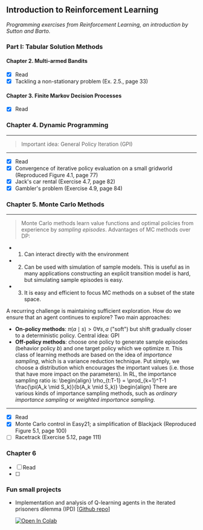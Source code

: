 ## Introduction to Reinforcement Learning 

_Programming exercises from Reinforcement Learning, an introduction by Sutton and Barto._

### Part I: Tabular Solution Methods

#### Chapter 2. Multi-armed Bandits

- [x] Read
- [x] Tackling a non-stationary problem (Ex. 2.5., page 33)

#### Chapter 3. Finite Markov Decision Processes

- [x] Read

### Chapter 4. Dynamic Programming

---
> Important idea: General Policy Iteration (GPI)
---

- [x] Read
- [x] Convergence of iterative policy evaluation on a small gridworld (Reproduced Figure 4.1, page 77)
- [x] Jack's car rental (Exercise 4.7, page 82)
- [x] Gambler's problem (Exercise 4.9, page 84)

### Chapter 5. Monte Carlo Methods

---

> Monte Carlo methods learn value functions and optimal policies from experience by _sampling episodes_. Advantages of MC methods over DP: 
- 1. Can interact directly with the environment 
- 2. Can be used with simulation of sample models. This is useful as in many applications constructing an explicit transition model is hard, but simulating sample episodes is easy. 
- 3. It is easy and efficient to focus MC methods on a subset of the state space. 

A recurring challenge is maintaining sufficient exploration. How do we ensure that an agent continues to explore? Two main approaches:
- **On-policy methods**: $\pi(a \mid s) > 0 \forall s, a$ ("soft") but shift gradually closer to a deterministic policy. Central idea: GPI
- **Off-policy methods**: choose one policy to generate sample episodes (behavior policy $b$) and one target policy which we optimize $\pi$. This class of learning methods are based on the idea of _importance sampling_, which is a variance reduction technique. Put simply, we choose a distribution which encourages the important values (i.e. those that have more impact on the parameters). In RL, the importance sampling ratio is:
\begin{align}
\rho_{t:T-1} = \prod_{k=1}^T-1 \frac{\pi(A_k \mid S_k)}{b(A_k \mid S_k)}
\begin{align}
There are various kinds of importance sampling methods, such as _ordinary importance sampling_ or _weighted importance sampling_. 

---

- [x] Read
- [x] Monte Carlo control in Easy21; a simplification of Blackjack (Reproduced Figure 5.1, page 100)
- [ ] Racetrack (Exercise 5.12, page 111)

### Chapter 6

- [ ] Read
- [ ] 

### Fun small projects

- Implementation and analysis of Q-learning agents in the iterated prisoners dilemma (IPD) [[Github repo](https://github.com/daphnecor/prisoners-dilemma)]
     
     <a target="_blank" href="https://colab.research.google.com/drive/1dUiexAIpfyGwaiJ-M3OsAAONsXnX4hty?usp=sharing">
     <img src="https://colab.research.google.com/assets/colab-badge.svg" alt="Open In Colab"/>
     </a>
      
  
